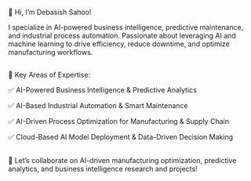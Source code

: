 👋 Hi, I’m Debasish Sahoo!

I specialize in AI-powered business intelligence, predictive maintenance, and industrial process automation. Passionate about leveraging AI and machine learning to drive efficiency, reduce downtime, and optimize manufacturing workflows.

## 
🔹 Key Areas of Expertise:

 ✅ AI-Powered Business Intelligence & Predictive Analytics
 
 ✅ AI-Based Industrial Automation & Smart Maintenance
 
 ✅ AI-Driven Process Optimization for Manufacturing & Supply Chain
 
 ✅ Cloud-Based AI Model Deployment & Data-Driven Decision Making

 ##
📩 Let’s collaborate on AI-driven manufacturing optimization, predictive analytics, and business intelligence research and projects!

